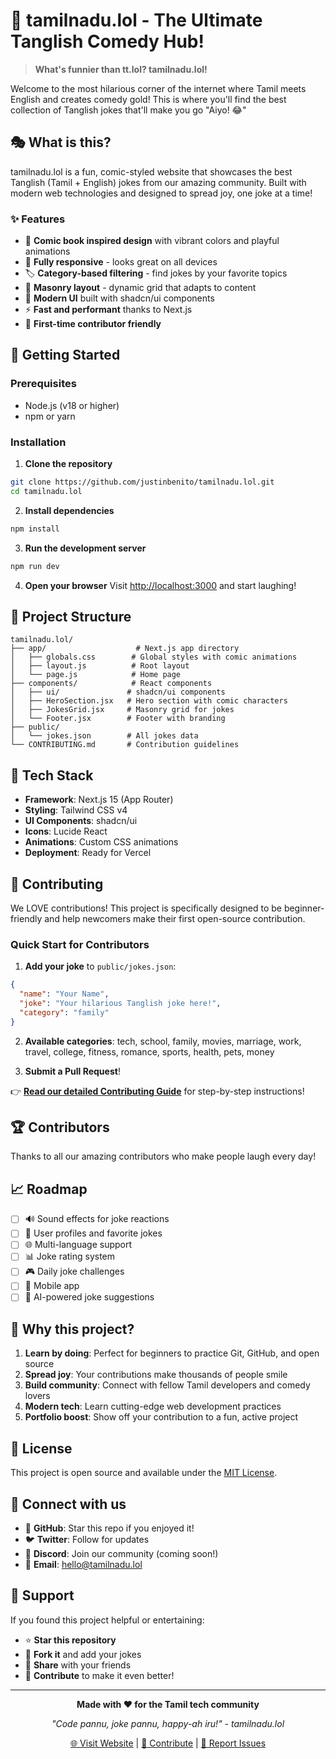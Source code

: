 # 🤣 tamilnadu.lol - The Ultimate Tanglish Comedy Hub!

> **What's funnier than tt.lol? tamilnadu.lol!** 

Welcome to the most hilarious corner of the internet where Tamil meets English and creates comedy gold! This is where you'll find the best collection of Tanglish jokes that'll make you go "Aiyo! 😂"

## 🎭 What is this?

tamilnadu.lol is a fun, comic-styled website that showcases the best Tanglish (Tamil + English) jokes from our amazing community. Built with modern web technologies and designed to spread joy, one joke at a time!

### ✨ Features

- 🎨 **Comic book inspired design** with vibrant colors and playful animations
- 📱 **Fully responsive** - looks great on all devices
- 🏷️ **Category-based filtering** - find jokes by your favorite topics
- 🎯 **Masonry layout** - dynamic grid that adapts to content
- 🌈 **Modern UI** built with shadcn/ui components
- ⚡ **Fast and performant** thanks to Next.js
- 🤝 **First-time contributor friendly**

## 🚀 Getting Started

### Prerequisites
- Node.js (v18 or higher)
- npm or yarn

### Installation

1. **Clone the repository**
```bash
git clone https://github.com/justinbenito/tamilnadu.lol.git
cd tamilnadu.lol
```

2. **Install dependencies**
```bash
npm install
```

3. **Run the development server**
```bash
npm run dev
```

4. **Open your browser**
Visit [http://localhost:3000](http://localhost:3000) and start laughing!

## 📁 Project Structure

```
tamilnadu.lol/
├── app/                    # Next.js app directory
│   ├── globals.css        # Global styles with comic animations
│   ├── layout.js          # Root layout
│   └── page.js            # Home page
├── components/            # React components
│   ├── ui/               # shadcn/ui components
│   ├── HeroSection.jsx   # Hero section with comic characters
│   ├── JokesGrid.jsx     # Masonry grid for jokes
│   └── Footer.jsx        # Footer with branding
├── public/
│   └── jokes.json        # All jokes data
└── CONTRIBUTING.md       # Contribution guidelines
```

## 🎪 Tech Stack

- **Framework**: Next.js 15 (App Router)
- **Styling**: Tailwind CSS v4
- **UI Components**: shadcn/ui
- **Icons**: Lucide React
- **Animations**: Custom CSS animations
- **Deployment**: Ready for Vercel

## 🤝 Contributing

We LOVE contributions! This project is specifically designed to be beginner-friendly and help newcomers make their first open-source contribution.

### Quick Start for Contributors

1. **Add your joke** to `public/jokes.json`:
```json
{
  "name": "Your Name",
  "joke": "Your hilarious Tanglish joke here!",
  "category": "family"
}
```

2. **Available categories**: tech, school, family, movies, marriage, work, travel, college, fitness, romance, sports, health, pets, money

3. **Submit a Pull Request**!

👉 **[Read our detailed Contributing Guide](./CONTRIBUTING.md)** for step-by-step instructions!

## 🏆 Contributors

Thanks to all our amazing contributors who make people laugh every day!

<!-- Contributors will be listed here automatically -->

## 📈 Roadmap

- [ ] 🔊 Sound effects for joke reactions
- [ ] 👤 User profiles and favorite jokes
- [ ] 🌐 Multi-language support
- [ ] 📊 Joke rating system
- [ ] 🎮 Daily joke challenges
- [ ] 📱 Mobile app
- [ ] 🤖 AI-powered joke suggestions

## 🌟 Why this project?

1. **Learn by doing**: Perfect for beginners to practice Git, GitHub, and open source
2. **Spread joy**: Your contributions make thousands of people smile
3. **Build community**: Connect with fellow Tamil developers and comedy lovers
4. **Modern tech**: Learn cutting-edge web development practices
5. **Portfolio boost**: Show off your contribution to a fun, active project

## 📜 License

This project is open source and available under the [MIT License](LICENSE).

## 🎉 Connect with us

- 🐙 **GitHub**: Star this repo if you enjoyed it!
- 🐦 **Twitter**: Follow for updates
- 💬 **Discord**: Join our community (coming soon!)
- 📧 **Email**: hello@tamilnadu.lol

## 💝 Support

If you found this project helpful or entertaining:
- ⭐ **Star this repository**
- 🍴 **Fork it** and add your jokes
- 📢 **Share** with your friends
- 🤝 **Contribute** to make it even better!

---

<div align="center">

**Made with ❤️ for the Tamil tech community**

*"Code pannu, joke pannu, happy-ah iru!" - tamilnadu.lol*

[🌐 Visit Website](https://tamilnadu.lol) | [🤝 Contribute](./CONTRIBUTING.md) | [🐛 Report Issues](https://github.com/justinbenito/tamilnadu.lol/issues)

</div>
